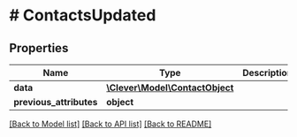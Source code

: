 # # ContactsUpdated

## Properties

Name | Type | Description | Notes
------------ | ------------- | ------------- | -------------
**data** | [**\Clever\Model\ContactObject**](ContactObject.md) |  | [optional]
**previous_attributes** | **object** |  | [optional]

[[Back to Model list]](../../README.md#models) [[Back to API list]](../../README.md#endpoints) [[Back to README]](../../README.md)
